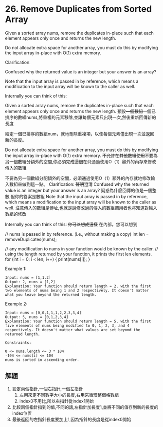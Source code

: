 # 26. Remove Duplicates from Sorted Array
Given a sorted array nums, remove the duplicates in-place such that each element appears only once and returns the new length.

Do not allocate extra space for another array, you must do this by modifying the input array in-place with O(1) extra memory.

Clarification:

Confused why the returned value is an integer but your answer is an array?

Note that the input array is passed in by reference, which means a modification to the input array will be known to the caller as well.

Internally you can think of this:

Given a sorted array nums, remove the duplicates in-place such that each element appears only once and returns the new length.
預設~~一個數組~~一個已排序的數組nums,將重複的元素移除,並讓每個元素只出現一次,然後重新回傳新的長度

給定一個已排序的數組num，就地刪除重複項，以使每個元素僅出現一次並返回新的長度。

Do not allocate extra space for another array, you must do this by modifying the input array in-place with O(1) extra memory.
~~不允許在其他數組使用~~不要為另一個數組分額外的空間,你必須~~完成這個在只~~通過使用O（1）額外的內存來修改傳入的數組

不要為另一個數組分配額外的空間，必須通過使用O（1）額外的內存就地修改輸入數組來做到這一點。
Clarification:
~~聲明~~澄清
Confused why the returned value is an integer but your answer is an array?
疑惑為什麼回傳的值是一個整數,但你的答案是數組
Note that the input array is passed in by reference, which means a modification to the input array will be known to the caller as well.
注意傳入的數組是傳址,也就是說~~修改過的傳入的數組~~調用者也將知道對輸入數組的修改

Internally you can think of this:
~~你可以想成這樣~~
在內部，您可以想到

// nums is passed in by reference. (i.e., without making a copy)
int len = removeDuplicates(nums);

// any modification to nums in your function would be known by the caller.
// using the length returned by your function, it prints the first len elements.
for (int i = 0; i < len; i++) {
    print(nums[i]);
}

Example 1:
```
Input: nums = [1,1,2]
Output: 2, nums = [1,2]
Explanation: Your function should return length = 2, with the first two elements of nums being 1 and 2 respectively. It doesn't matter what you leave beyond the returned length.
```
Example 2:
```
Input: nums = [0,0,1,1,1,2,2,3,3,4]
Output: 5, nums = [0,1,2,3,4]
Explanation: Your function should return length = 5, with the first five elements of nums being modified to 0, 1, 2, 3, and 4 respectively. It doesn't matter what values are set beyond the returned length.
```
```
Constraints:

0 <= nums.length <= 3 * 104
-104 <= nums[i] <= 104
nums is sorted in ascending order.
```

## 解題
1. 設定兩個指針,一個右指針,一個左指針 
   1. 左用來定不同數字大小的長度,右用來循環整個格數組
   2. index0不用比,所以右指針從index1開始
2. 比較兩個指針指到的值,不同的話,左指針加長度1,並將不同的值存到新的長度的index位置
3. 最後返回的左指針長度要加上1,因為指針的長度是從index0開始